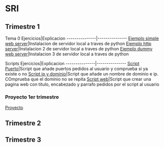 # SRI
## Trimestre 1
Tema 0
Ejercicios|Explicacion
---------------|---------------
[Ejemplo simple web server](SRI_(Ignacio)/Trimestre_1/Ejercicio_inicial/capturas/1.png)|Instalacion de servidor local a traves de python
[Ejemplo http server](SRI_(Ignacio)/Trimestre_1/Ejercicio_inicial/capturas/2.png)|Instalacion 2 de servidor local a traves de python 
[Ejemplo dummy web server](SRI_(Ignacio)/Trimestre_1/Ejercicio_inicial/capturas/3.png)|Instalacion 3 de servidor local a traves de python 

Scripts
Ejercicios|Explicacion
---------------|---------------
[Script Puerto](SRI_(Ignacio)/Trimestre_1/Ejercicio_inicial/Scripts_Apache/Script1.sh )|Script que añade puertos pedidos al usuario y comprueba si ya existe o no
[Script ip y dominio](SRI_(Ignacio)/Trimestre_1/Ejercicio_inicial/Scripts_Apache/Script2.sh )|Script que añade un nombre de dominio e ip. COmprueba que el dominio no se repita
[Script web](SRI_(Ignacio)/Trimestre_1/Ejercicio_inicial/Scripts_Apache/Script3.sh )|Script que crear una pagina web con titulo, encabezado y parrafo pedidos por el script al usuario

### Proyecto 1er trimestre
[Proyecto](https://github.com/RubenEsquivelMoron/ProyectoSRI/blob/a2571fec863fd216d52aef6a3ff6b610732b5d1b/README.md)



## Trimestre 2
## Trimestre 3


